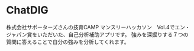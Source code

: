 # ChatDIG
 
株式会社サポーターズさんの技育CAMP マンスリーハッカソン　Vol.4でエン・ジャパン賞をいただいた、自己分析補助アプリです。
強みを深掘りする７つの質問に答えることで自分の強みを分析してくれます。
